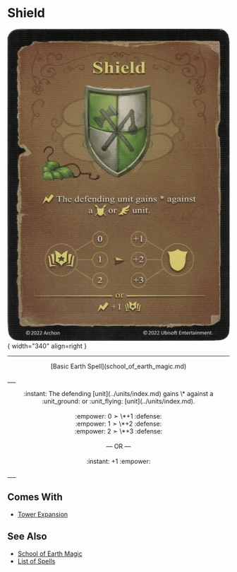 # Shield

![Shield](../assets/spells-shield.webp){ width="340" align=right }

___
<p style="text-align: center;" markdown>[Basic Earth Spell](school_of_earth_magic.md)</p>
___
<p style="text-align: center;" markdown>:instant: The defending [unit](../units/index.md) gains \* against a :unit_ground: or :unit_flying: [unit](../units/index.md).<br><br>:empower: 0 ➣ \*+1 :defense:<br>:empower: 1 ➣ \*+2 :defense:<br>:empower: 2 ➣ \*+3 :defense:<br><br>— OR —<br><br>:instant: +1 :empower:</p>
___


## Comes With

- [Tower Expansion](../content/tower_expansion.md)


## See Also

- [School of Earth Magic](school_of_earth_magic.md)
- [List of Spells](index.md)
